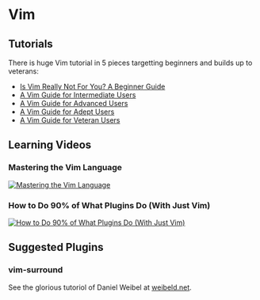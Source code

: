 # Vim

## Tutorials

There is huge Vim tutorial in 5 pieces targetting beginners and builds up to veterans:

* [Is Vim Really Not For You? A Beginner Guide](https://thevaluable.dev/vim-beginner/) 
* [A Vim Guide for Intermediate Users](https://thevaluable.dev/vim-intermediate/)
* [A Vim Guide for Advanced Users](https://thevaluable.dev/vim-advanced/)
* [A Vim Guide for Adept Users](https://thevaluable.dev/vim-adept/)
* [A Vim Guide for Veteran Users](https://thevaluable.dev/vim-veteran/)

## Learning Videos

### Mastering the Vim Language

[![Mastering the Vim Language](http://img.youtube.com/vi/wlR5gYd6um0/0.jpg)](http://www.youtube.com/watch?v=wlR5gYd6um0/)

### How to Do 90% of What Plugins Do (With Just Vim)

[![How to Do 90% of What Plugins Do (With Just Vim)](http://img.youtube.com/vi/XA2WjJbmmoM/0.jpg)](http://www.youtube.com/watch?v=XA2WjJbmmoM/)

## Suggested Plugins

### vim-surround

See the glorious tutoriol of Daniel Weibel at [weibeld.net](https://weibeld.net/vim/surround-plugin.html).
